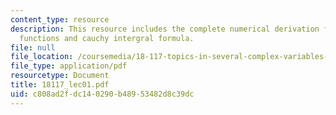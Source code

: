 ```yaml
---
content_type: resource
description: This resource includes the complete numerical derivation for holomorphic
  functions and cauchy intergral formula.
file: null
file_location: /coursemedia/18-117-topics-in-several-complex-variables-spring-2005/c808ad2fdc140290b48953482d8c39dc_18117_lec01.pdf
file_type: application/pdf
resourcetype: Document
title: 18117_lec01.pdf
uid: c808ad2f-dc14-0290-b489-53482d8c39dc
---
```

